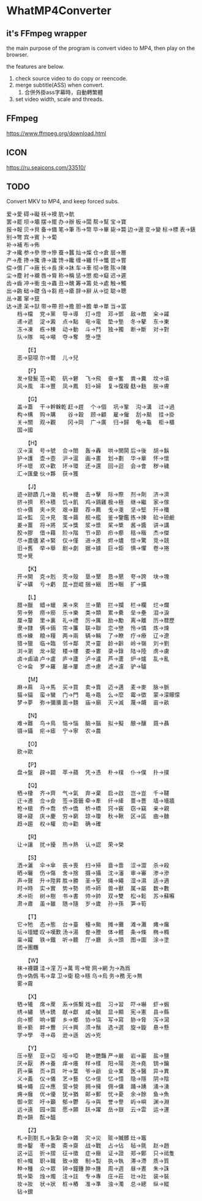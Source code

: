 ﻿# WhatMP4Converter

## it's FFmpeg wrapper

the main purpose of the program is convert video to MP4, then play on the browser.  

the features are below.  
1. check source video to do copy or reencode.  
2. merge subtitle(ASS) when convert.  
	1. 合併外掛ass字幕時，自動轉繁體
3. set video width, scale and threads.  


## FFmpeg  
https://www.ffmpeg.org/download.html  

## ICON  
https://ru.seaicons.com/33510/  


## TODO
Convert MKV to MP4, and keep forced subs.  


爱→愛
碍→礙
袄→襖
肮→骯  
罢→罷
坝→壩
摆→擺
办→辦
板→闆
帮→幫
宝→寶  
报→報
贝→貝
备→備
笔→筆
币→幣
毕→畢
毙→斃
边→邊
变→變
标→標
表→錶
别→彆
宾→賓
卜→蔔  
补→補
布→佈  
才→纔
参→參
惨→慘
蚕→蠶
灿→燦
仓→倉
层→層  
产→產
搀→攙
谗→讒
馋→饞
缠→纏
忏→懺
尝→嘗  
偿→償
厂→廠
长→長
床→牀
车→車
彻→徹
陈→陳  
尘→塵
衬→襯
唇→脣
称→稱
惩→懲
痴→癡
迟→遲  
齿→齒
冲→衝
虫→蟲
丑→醜
筹→籌
处→處
触→觸  
出→齣
础→礎
刍→芻
疮→瘡
辞→辭
从→從
聪→聰  
丛→叢
窜→竄  
达→達
呆→獃
带→帶
担→擔
胆→膽
单→單
当→當  
　　档→檔 　党→黨 　导→導 　灯→燈 　邓→鄧 　敌→敵 　籴→糴  
　　递→遞 　淀→澱 　点→點 　电→電 　垫→墊 　冬→鼕 　东→東  
　　冻→凍 　栋→棟 　动→動 　斗→鬥 　独→獨 　断→斷 　对→對  
　　队→隊 　吨→噸 　夺→奪 　堕→墮  


　　　　【E】  
　　恶→惡噁 尔→爾 　儿→兒  


　　　　【F】  
　　发→發髮 范→範 　矾→礬 　飞→飛 　奋→奮　 粪→糞　 坟→墳  
　　风→風 　丰→豐 　凤→鳳 　妇→婦 　复→復複 麸→麩 　肤→膚  


　　　　【G】  
　　盖→蓋 　干→幹榦乾 赶→趕 　个→個 　巩→鞏 　沟→溝　 过→過  
　　构→構 　购→購 　　谷→穀 　顾→顧 　雇→僱 　刮→颳 　挂→掛  
　　关→關 　观→觀 　　冈→岡 　广→廣 　归→歸 　龟→龜 　柜→櫃  
　　国→國  


　　　　【H】  
　　汉→漢 　号→號 　合→閤 　轰→轟 　哄→閧鬨 后→後 　胡→鬍  
　　护→護 　壶→壺 　沪→滬 　画→畫 　划→劃 　华→華 　怀→懷  
　　坏→壞 　欢→歡 　环→環 　还→還 　回→迴 　会→會 　秽→穢  
　　汇→匯彙 伙→夥 　获→獲  


　　　　【J】  
　　迹→跡蹟 几→幾 　机→機 　击→擊 　际→際 　剂→劑 　济→濟  
　　挤→擠 　积→積 　饥→飢 　鸡→鷄雞 极→極 　继→繼 　家→傢  
　　价→價 　夹→夾 　艰→艱 　荐→薦 　戋→戔 　坚→堅 　歼→殲  
　　监→監 　见→見 　茧→繭 　舰→艦 　鉴→鑒鑑 拣→揀 　硷→礆鹼  
　　姜→薑 　将→將 　奖→獎 　浆→漿 　桨→槳　 酱→醬 　讲→講  
　　胶→膠 　借→藉 　阶→階 　节→節 　疖→癤　 秸→稭 　杰→傑  
　　尽→盡儘 紧→緊 　仅→僅 　进→進　 烬→燼 　惊→驚 　竞→競  
　　旧→舊 　举→舉 　剧→劇 　据→據 　巨→鉅 　惧→懼 　卷→捲  
　　觉→覺  


　　　　【K】  
　　开→開 　克→剋　 壳→殼 　垦→墾 　恳→懇 　夸→誇 　块→塊  
　　矿→礦 　亏→虧 　昆→崑崐 捆→綑 　困→睏 　扩→擴  


　　　　【L】  
　　腊→臘 　蜡→蠟 　来→來 　兰→蘭 　拦→攔 　栏→欄 　烂→爛  
　　劳→勞 　痨→癆 　乐→樂 　类→類 　累→纍 　垒→壘 　泪→淚  
　　厘→釐 　里→裏 　礼→禮 　厉→厲 　励→勵 　离→離 　历→暦歷  
　　隶→隸 　俩→倆 　帘→簾 　联→聯 　恋→戀 　怜→憐 　炼→煉  
　　练→練 　粮→糧 　两→兩 　辆→輛 　了→瞭 　疗→療 　辽→遼  
　　猎→獵 　临→臨 　邻→鄰 　灵→靈 　龄→齡 　岭→嶺 　刘→劉  
　　浏→瀏 　龙→龍 　楼→樓 　娄→婁 　录→錄 　陆→陸 　虏→虜  
　　卤→鹵滷 卢→盧 　庐→廬 　泸→瀘 　芦→蘆 　炉→爐 　乱→亂  
　　仑→侖 　罗→羅 　屡→屢 　虑→慮 　滤→濾 　驴→驢  


　　　　【M】  
　　麻→蔴 　马→馬 　买→買 　卖→賣 　迈→邁 　麦→麥 　脉→脈  
　　猫→貓 　蛮→蠻　 门→門 　黾→黽 　么→麼 　霉→徾 　蒙→濛矇懞  
　　梦→夢 　弥→彌瀰 面→麵 　庙→廟 　灭→滅 　蔑→衊 　亩→畝  


　　　　【N】  
　　难→難 　鸟→鳥 　恼→惱 　脑→腦　 拟→擬 　酿→釀 　聂→聶  
　　镊→鑷 　疟→瘧 　宁→寧 　农→農  


　　　　【O】  
　　欧→歐  


　　　　【P】  
　　盘→盤 　辟→闢 　苹→蘋 　凭→憑 　朴→樸 　仆→僕 　扑→撲  


　　　　【Q】  
　　栖→棲 　齐→齊 　气→氣 　弃→棄 　启→啟 　岂→豈 　千→韆  
　　迁→遷 　佥→僉 　签→簽籤 牵→牽 　纤→縴 　蔷→薔 　墙→墻牆  
　　枪→槍 　乔→喬 　侨→僑 　桥→橋 　窍→竅 　窃→竊 　亲→親  
　　寝→寢 　庆→慶 　穷→窮 　琼→瓊 　秋→鞦 　区→區 　曲→麯  
　　趋→趨 　权→權　 劝→勸 　确→確  


　　　　【R】  
　　让→讓 　扰→擾 　热→熱 　认→認 　荣→榮  


　　　　【S】  
　　洒→灑 　伞→傘 　丧→喪 　扫→掃 　啬→嗇 　涩→澀 　杀→殺  
　　晒→曬 　伤→傷 　舍→捨 　摄→攝 　沈→瀋 　审→審 　渗→滲  
　　声→聲 　升→陞昇 胜→勝 　圣→聖 　绳→繩 　湿→濕 　适→適  
　　时→時 　实→實 　势→勢 　师→師 　兽→獸 　属→屬 　数→數  
　　术→術 　树→樹 　书→書 　帅→帥 　双→雙 　松→鬆 　苏→蘇囌  
　　肃→肅 　虽→雖 　随→隨 　岁→歲 　孙→孫 　笋→筍  


　　　　【T】  
　　它→牠 　态→態 　台→臺 　檯→颱 　摊→攤 　滩→灘 　瘫→癱  
　　坛→壇罎 叹→嘆歎 汤→湯 　誊→謄 　体→體 　条→條　 椭→橢  
　　粜→糶 　铁→鐵 　听→聽 　厅→廳 　头→頭 　图→圖 　涂→塗  
　　团→團糰  


　　　　【W】  
　　袜→襪韤 洼→漥 万→萬 弯→彎 网→網 为→為爲  
　　伪→偽僞 韦→韋 卫→衛 稳→穩 乌→烏 务→務 无→無  
　　雾→霧  


　　　　【X】  
　　牺→犧 　席→蓆 　系→係繫 戏→戲 　习→習 　吓→嚇 　虾→蝦  
　　绣→繡 　锈→銹 　献→獻 　咸→醎 　显→顯 　宪→憲 　县→縣  
　　向→嚮 　响→響 　乡→鄉 　协→協 　写→寫 　胁→脅 　泻→瀉  
　　亵→褻 　衅→釁 　兴→興 　须→鬚 　选→選 　旋→鏇 　悬→懸  
　　学→學 　寻→尋 　逊→遜 　凶→兇  


　　　　【Y】  
　　压→壓 　亚→亞 　哑→啞 　艳→艷豔 严→嚴 　岩→巖 　盐→鹽  
　　厌→厭 　养→養 　痒→癢 　样→樣 　阳→陽 　尧→堯 　钥→鑰  
　　药→藥 　页→頁 　叶→葉 　爷→爺 　业→業 　医→醫 　异→異  
　　义→義 　仪→儀 　艺→藝 　亿→億 　忆→憶 　隐→隱 　阴→陰  
　　蝇→蠅 　应→應 　营→營 　拥→擁 　佣→傭 　踊→踴 　涌→湧  
　　痈→癰 　优→優 　犹→猶 　邮→郵 　忧→憂 　余→餘 　鱼→魚  
　　御→禦 　吁→籲 　郁→鬱 　与→與 　誉→譽 　屿→嶼 　渊→淵  
　　远→遠 　园→園 　愿→願 　跃→躍 　岳→嶽 　云→雲 　运→運  
　　韵→韻 　酝→醞  


　　　　【Z】  
　　札→剳劄 扎→紥紮 杂→雜 　灾→災 　赃→贓髒 灶→竈  
　　凿→鑿 　枣→棗 　斋→齋 　战→戰 　占→佔 　毡→氈 　赵→趙  
　　这→這 　折→摺 　征→徵 　症→癥 　证→證 　郑→鄭 　只→祗隻  
　　帜→幟 　职→職 　致→緻 　制→製 　执→執 　滞→滯 　质→質  
　　种→種 　众→眾 　钟→鐘鍾 肿→腫 　周→週 　昼→晝 　朱→誅  
　　筑→築 　烛→燭 　注→註 　专→專 　庄→莊 　壮→壯 　装→裝  
　　妆→妝 　状→狀 　桩→樁 　准→準 　浊→濁 　总→總 　纵→縱  
　　钻→鑚  